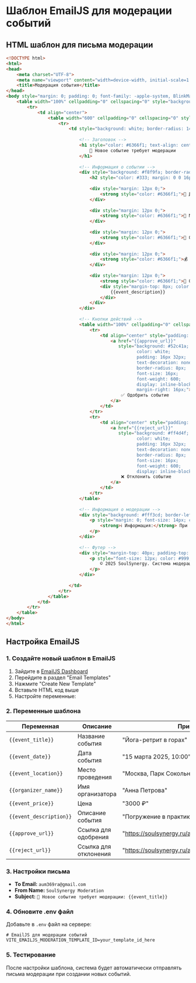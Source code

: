 # Шаблон EmailJS для модерации событий

## HTML шаблон для письма модерации

```html
<!DOCTYPE html>
<html>
<head>
    <meta charset="UTF-8">
    <meta name="viewport" content="width=device-width, initial-scale=1.0">
    <title>Модерация события</title>
</head>
<body style="margin: 0; padding: 0; font-family: -apple-system, BlinkMacSystemFont, 'Segoe UI', Roboto, 'Helvetica Neue', Arial, sans-serif;">
    <table width="100%" cellpadding="0" cellspacing="0" style="background-color: #f5f5f5; padding: 40px 20px;">
        <tr>
            <td align="center">
                <table width="600" cellpadding="0" cellspacing="0" style="background: linear-gradient(135deg, #667eea 0%, #764ba2 100%); border-radius: 16px; padding: 3px;">
                    <tr>
                        <td style="background: white; border-radius: 14px; padding: 40px;">
                            
                            <!-- Заголовок -->
                            <h1 style="color: #6366f1; text-align: center; margin: 0 0 30px 0; font-size: 28px; font-weight: 700;">
                                🎉 Новое событие требует модерации
                            </h1>
                            
                            <!-- Информация о событии -->
                            <div style="background: #f8f9fa; border-radius: 12px; padding: 24px; margin: 20px 0;">
                                <h2 style="color: #333; margin: 0 0 16px 0; font-size: 20px;">{{event_title}}</h2>
                                
                                <div style="margin: 12px 0;">
                                    <strong style="color: #6366f1;">📅 Дата:</strong> {{event_date}}
                                </div>
                                
                                <div style="margin: 12px 0;">
                                    <strong style="color: #6366f1;">📍 Место:</strong> {{event_location}}
                                </div>
                                
                                <div style="margin: 12px 0;">
                                    <strong style="color: #6366f1;">👤 Организатор:</strong> {{organizer_name}}
                                </div>
                                
                                <div style="margin: 12px 0;">
                                    <strong style="color: #6366f1;">💰 Цена:</strong> {{event_price}}
                                </div>
                                
                                <div style="margin: 12px 0;">
                                    <strong style="color: #6366f1;">📝 Описание:</strong>
                                    <div style="margin-top: 8px; color: #666; line-height: 1.6;">
                                        {{event_description}}
                                    </div>
                                </div>
                            </div>
                            
                            <!-- Кнопки действий -->
                            <table width="100%" cellpadding="0" cellspacing="0" style="margin: 30px 0;">
                                <tr>
                                    <td align="center" style="padding: 10px;">
                                        <a href="{{approve_url}}" 
                                           style="background: #52c41a; 
                                                  color: white; 
                                                  padding: 16px 32px; 
                                                  text-decoration: none; 
                                                  border-radius: 8px; 
                                                  font-size: 16px; 
                                                  font-weight: 600; 
                                                  display: inline-block;
                                                  margin-right: 16px;">
                                            ✅ Одобрить событие
                                        </a>
                                    </td>
                                </tr>
                                <tr>
                                    <td align="center" style="padding: 10px;">
                                        <a href="{{reject_url}}" 
                                           style="background: #ff4d4f; 
                                                  color: white; 
                                                  padding: 16px 32px; 
                                                  text-decoration: none; 
                                                  border-radius: 8px; 
                                                  font-size: 16px; 
                                                  font-weight: 600; 
                                                  display: inline-block;">
                                            ❌ Отклонить событие
                                        </a>
                                    </td>
                                </tr>
                            </table>
                            
                            <!-- Информация о модерации -->
                            <div style="background: #fff3cd; border-left: 4px solid #ffc107; padding: 15px; margin: 30px 0; border-radius: 4px;">
                                <p style="margin: 0; font-size: 14px; color: #856404;">
                                    <strong>ℹ️ Информация:</strong> При одобрении событие будет автоматически опубликовано. При отклонении организатор получит уведомление.
                                </p>
                            </div>
                            
                            <!-- Футер -->
                            <div style="margin-top: 40px; padding-top: 20px; border-top: 1px solid #eee; text-align: center;">
                                <p style="font-size: 12px; color: #999; margin: 0;">
                                    © 2025 SoulSynergy. Система модерации событий.
                                </p>
                            </div>
                            
                        </td>
                    </tr>
                </table>
            </td>
        </tr>
    </table>
</body>
</html>
```

## Настройка EmailJS

### 1. Создайте новый шаблон в EmailJS

1. Зайдите в [EmailJS Dashboard](https://dashboard.emailjs.com/)
2. Перейдите в раздел "Email Templates"
3. Нажмите "Create New Template"
4. Вставьте HTML код выше
5. Настройте переменные:

### 2. Переменные шаблона

| Переменная | Описание | Пример |
|------------|----------|---------|
| `{{event_title}}` | Название события | "Йога-ретрит в горах" |
| `{{event_date}}` | Дата события | "15 марта 2025, 10:00" |
| `{{event_location}}` | Место проведения | "Москва, Парк Сокольники" |
| `{{organizer_name}}` | Имя организатора | "Анна Петрова" |
| `{{event_price}}` | Цена | "3000 ₽" |
| `{{event_description}}` | Описание события | "Погружение в практики йоги..." |
| `{{approve_url}}` | Ссылка для одобрения | "https://soulsynergy.ru/api/events/approve/123" |
| `{{reject_url}}` | Ссылка для отклонения | "https://soulsynergy.ru/api/events/reject/123" |

### 3. Настройки письма

- **To Email:** `aum369ra@gmail.com`
- **From Name:** `SoulSynergy Moderation`
- **Subject:** `🎉 Новое событие требует модерации: {{event_title}}`

### 4. Обновите .env файл

Добавьте в `.env` файл на сервере:

```env
# EmailJS для модерации событий
VITE_EMAILJS_MODERATION_TEMPLATE_ID=your_template_id_here
```

### 5. Тестирование

После настройки шаблона, система будет автоматически отправлять письма модерации при создании новых событий.
